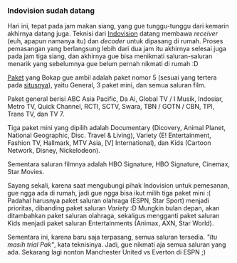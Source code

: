 ### Indovision sudah datang

[Indovision]: http://www.indovision.tv

Hari ini, tepat pada jam makan siang, yang gue tunggu-tunggu dari kemarin akhirnya datang juga. Teknisi dari [Indovision][] datang membawa *receiver* (euh, apapun namanya itu) dan *decoder*
untuk dipasang di rumah. Proses pemasangan yang berlangsung lebih dari dua jam itu akhirnya selesai juga pada jam tiga siang, dan akhirnya gue bisa menikmati saluran-saluran menarik yang
sebelumnya gue belum pernah nikmati di rumah :D


[Paket](http://www.indovision.tv/package.php) yang Bokap gue ambil adalah paket nomor 5
(sesuai yang tertera pada [situsnya](http://www.indovision.tv/package.php)), yaitu
General, 3 paket mini, dan semua saluran film.

Paket general berisi ABC Asia Pacific, Da Ai, Global TV / I Musik, Indosiar, Metro TV, 
Quick Channel, RCTI, SCTV, Swara, TBN / GOTN / CBN, TPI, Trans TV, dan TV 7.

Tiga paket mini yang dipilih adalah Documentary (Dicovery, Animal Planet, National
Geographic, Disc. Travel & Living), Variety (E! Entertainment, Fashion TV,
Hallmark, MTV Asia, [V] International), dan Kids (Cartoon Network, Disney, Nickelodeon).

Sementara saluran filmnya adalah HBO Signature, HBO Signature, Cinemax, Star Movies.

Sayang sekali, karena saat mengubungi pihak Indovision untuk pemesanan, gue ngga ada di
rumah, jadi gue ngga bisa ikut milih tiga paket mini :( Padahal harusnya paket 
saluran olahraga (ESPN, Star Sport) menjadi prioritas, dibanding paket saluran *Variety* :D Mungkin bulan depan, akan ditambahkan paket saluran olahraga, sekaligus 
mengganti paket saluran Kids menjadi paket saluran Entertainments (Animax, AXN, 
Star World).

Sementara ini, karena baru saja terpasang, semua saluran tersedia. *"Itu masih trial Pak"*,
kata teknisinya. Jadi, gue nikmati aja semua saluran yang ada. Sekarang lagi nonton
Manchester United vs Everton di ESPN ;)

<!-- METADATA: {"time": "2005-08-13 19:17:07", "title": "Indovision sudah datang"} -->
